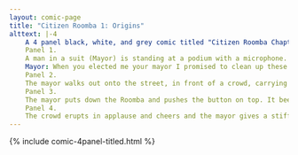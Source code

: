 ```yaml
---
layout: comic-page
title: "Citizen Roomba 1: Origins"
alttext: |-4 
    A 4 panel black, white, and grey comic titled "Citizen Roomba Chapter 1: Origins".
    Panel 1.
    A man in a suit (Mayor) is standing at a podium with a microphone.
    Mayor: When you elected me your mayor I promised to clean up these streets. Today, I make good on that promise.
    Panel 2.
    The mayor walks out onto the street, in front of a crowd, carrying a Roomba.
    Panel 3.
    The mayor puts down the Roomba and pushes the button on top. It beeps.
    Panel 4.
    The crowd erupts in applause and cheers and the mayor gives a stiff salute as the Roomba slowly starts making it's way down the street.
---
```

{% include comic-4panel-titled.html %}